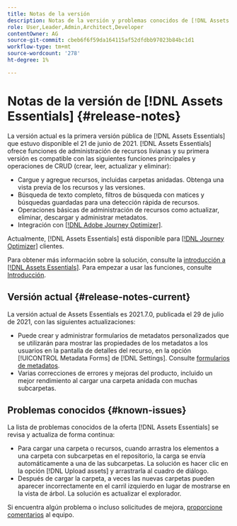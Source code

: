 ```yaml
---
title: Notas de la versión
description: Notas de la versión y problemas conocidos de [!DNL Assets Essentials]
role: User,Leader,Admin,Architect,Developer
contentOwner: AG
source-git-commit: cbeb6f6f59da164115af52dfdbb97023b84bc1d1
workflow-type: tm+mt
source-wordcount: '278'
ht-degree: 1%

---
```



# Notas de la versión de [!DNL Assets Essentials] {#release-notes}

La versión actual es la primera versión pública de [!DNL Assets Essentials] que estuvo disponible el 21 de junio de 2021. [!DNL Assets Essentials] ofrece funciones de administración de recursos livianas y su primera versión es compatible con las siguientes funciones principales y operaciones de CRUD (crear, leer, actualizar y eliminar):

* Cargue y agregue recursos, incluidas carpetas anidadas. Obtenga una vista previa de los recursos y las versiones.
* Búsqueda de texto completo, filtros de búsqueda con matices y búsquedas guardadas para una detección rápida de recursos.
* Operaciones básicas de administración de recursos como actualizar, eliminar, descargar y administrar metadatos.
* Integración con [[!DNL Adobe Journey Optimizer]](https://experienceleague.adobe.com/docs/journey-optimizer/using/create-messages/assets-essentials.html).

Actualmente, [!DNL Assets Essentials] está disponible para [[!DNL Journey Optimizer]](https://experienceleague.adobe.com/docs/journey-optimizer.html) clientes.

Para obtener más información sobre la solución, consulte la [introducción a [!DNL Assets Essentials]](introduction.md). Para empezar a usar las funciones, consulte [Introducción](/help/get-started.md).

## Versión actual {#release-notes-current}

La versión actual de Assets Essentials es 2021.7.0, publicada el 29 de julio de 2021, con las siguientes actualizaciones:

* Puede crear y administrar formularios de metadatos personalizados que se utilizarán para mostrar las propiedades de los metadatos a los usuarios en la pantalla de detalles del recurso, en la opción [!UICONTROL Metadata Forms] de [!DNL Settings]. Consulte [formularios de metadatos](metadata.md#metadata-forms).
* Varias correcciones de errores y mejoras del producto, incluido un mejor rendimiento al cargar una carpeta anidada con muchas subcarpetas.

## Problemas conocidos {#known-issues}

La lista de problemas conocidos de la oferta [!DNL Assets Essentials] se revisa y actualiza de forma continua:

* Para cargar una carpeta o recursos, cuando arrastra los elementos a una carpeta con subcarpetas en el repositorio, la carga se envía automáticamente a una de las subcarpetas. La solución es hacer clic en la opción [!DNL Upload assets] y arrastrarla al cuadro de diálogo. <!-- CQ-4327753 -->
* Después de cargar la carpeta, a veces las nuevas carpetas pueden aparecer incorrectamente en el carril izquierdo en lugar de mostrarse en la vista de árbol. La solución es actualizar el explorador. <!-- CQ-4323534 -->

<!--
* Use assets that do not have whitespace in the file names. The replies to comments do not work for such assets.
-->

Si encuentra algún problema o incluso solicitudes de mejora, [proporcione comentarios](#provide-feedback) al equipo.
